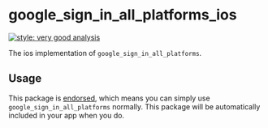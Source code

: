 # google_sign_in_all_platforms_ios

[![style: very good analysis][very_good_analysis_badge]][very_good_analysis_link]

The ios implementation of `google_sign_in_all_platforms`.

## Usage

This package is [endorsed][endorsed_link], which means you can simply use `google_sign_in_all_platforms`
normally. This package will be automatically included in your app when you do.

[endorsed_link]: https://flutter.dev/docs/development/packages-and-plugins/developing-packages#endorsed-federated-plugin
[very_good_analysis_badge]: https://img.shields.io/badge/style-very_good_analysis-B22C89.svg
[very_good_analysis_link]: https://pub.dev/packages/very_good_analysis